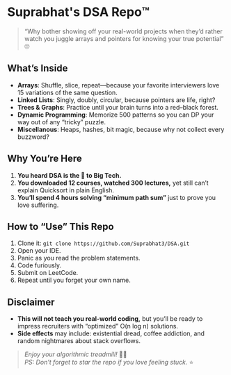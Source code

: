 # Suprabhat's DSA Repo™️

 > “Why bother showing off your real-world projects when they’d rather watch you juggle arrays and pointers for knowing your true potential” 🙄

## What’s Inside
- **Arrays**: Shuffle, slice, repeat—because your favorite interviewers love 15 variations of the same question.
- **Linked Lists**: Singly, doubly, circular, because pointers are life, right?
- **Trees & Graphs**: Practice until your brain turns into a red–black forest.
- **Dynamic Programming**: Memorize 500 patterns so you can DP your way out of any “tricky” puzzle.
- **Miscellanous**: Heaps, hashes, bit magic, because why not collect every buzzword?

## Why You’re Here
1. **You heard DSA is the 🔑 to Big Tech.**  
2. **You downloaded 12 courses, watched 300 lectures,** yet still can’t explain Quicksort in plain English.  
3. **You’ll spend 4 hours solving “minimum path sum”** just to prove you love suffering.

## How to “Use” This Repo
1. Clone it: `git clone https://github.com/Suprabhat3/DSA.git`  
2. Open your IDE.  
3. Panic as you read the problem statements.  
4. Code furiously.  
5. Submit on LeetCode.  
6. Repeat until you forget your own name.

## Disclaimer
- **This will not teach you real-world coding,** but you’ll be ready to impress recruiters with “optimized” O(n log n) solutions.  
- **Side effects** may include: existential dread, coffee addiction, and random nightmares about stack overflows.

> *Enjoy your algorithmic treadmill!* 🚴‍♂️  
> _PS: Don’t forget to star the repo if you love feeling stuck._ ⭐
